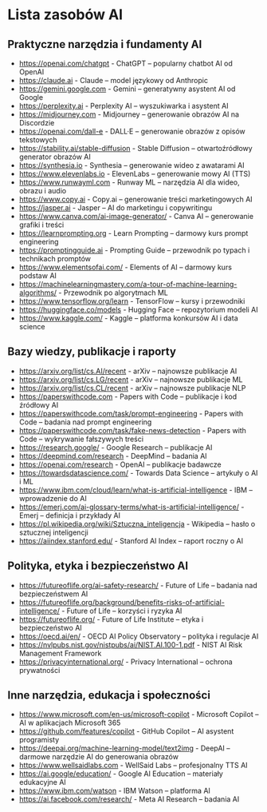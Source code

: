 # Lista zasobów AI

## Praktyczne narzędzia i fundamenty AI
* https://openai.com/chatgpt - ChatGPT – popularny chatbot AI od OpenAI
* https://claude.ai - Claude – model językowy od Anthropic
* https://gemini.google.com - Gemini – generatywny asystent AI od Google
* https://perplexity.ai - Perplexity AI – wyszukiwarka i asystent AI
* https://midjourney.com - Midjourney – generowanie obrazów AI na Discordzie
* https://openai.com/dall-e - DALL·E – generowanie obrazów z opisów tekstowych
* https://stability.ai/stable-diffusion - Stable Diffusion – otwartoźródłowy generator obrazów AI
* https://synthesia.io - Synthesia – generowanie wideo z awatarami AI
* https://www.elevenlabs.io - ElevenLabs – generowanie mowy AI (TTS)
* https://www.runwayml.com - Runway ML – narzędzia AI dla wideo, obrazu i audio
* https://www.copy.ai - Copy.ai – generowanie treści marketingowych AI
* https://jasper.ai - Jasper – AI do marketingu i copywritingu
* https://www.canva.com/ai-image-generator/ - Canva AI – generowanie grafiki i treści
* https://learnprompting.org - Learn Prompting – darmowy kurs prompt engineering
* https://promptingguide.ai - Prompting Guide – przewodnik po typach i technikach promptów
* https://www.elementsofai.com/ - Elements of AI – darmowy kurs podstaw AI
* https://machinelearningmastery.com/a-tour-of-machine-learning-algorithms/ - Przewodnik po algorytmach ML
* https://www.tensorflow.org/learn - TensorFlow – kursy i przewodniki
* https://huggingface.co/models - Hugging Face – repozytorium modeli AI
* https://www.kaggle.com/ - Kaggle – platforma konkursów AI i data science

## Bazy wiedzy, publikacje i raporty
* https://arxiv.org/list/cs.AI/recent - arXiv – najnowsze publikacje AI
* https://arxiv.org/list/cs.LG/recent - arXiv – najnowsze publikacje ML
* https://arxiv.org/list/cs.CL/recent - arXiv – najnowsze publikacje NLP
* https://paperswithcode.com - Papers with Code – publikacje i kod źródłowy AI
* https://paperswithcode.com/task/prompt-engineering - Papers with Code – badania nad prompt engineering
* https://paperswithcode.com/task/fake-news-detection - Papers with Code – wykrywanie fałszywych treści
* https://research.google/ - Google Research – publikacje AI
* https://deepmind.com/research - DeepMind – badania AI
* https://openai.com/research - OpenAI – publikacje badawcze
* https://towardsdatascience.com/ - Towards Data Science – artykuły o AI i ML
* https://www.ibm.com/cloud/learn/what-is-artificial-intelligence - IBM – wprowadzenie do AI
* https://emerj.com/ai-glossary-terms/what-is-artificial-intelligence/ - Emerj – definicja i przykłady AI
* https://pl.wikipedia.org/wiki/Sztuczna_inteligencja - Wikipedia – hasło o sztucznej inteligencji
* https://aiindex.stanford.edu/ - Stanford AI Index – raport roczny o AI


## Polityka, etyka i bezpieczeństwo AI
* https://futureoflife.org/ai-safety-research/ - Future of Life – badania nad bezpieczeństwem AI
* https://futureoflife.org/background/benefits-risks-of-artificial-intelligence/ - Future of Life – korzyści i ryzyka AI
* https://futureoflife.org/ - Future of Life Institute – etyka i bezpieczeństwo AI
* https://oecd.ai/en/ - OECD AI Policy Observatory – polityka i regulacje AI
* https://nvlpubs.nist.gov/nistpubs/ai/NIST.AI.100-1.pdf - NIST AI Risk Management Framework
* https://privacyinternational.org/ - Privacy International – ochrona prywatności


## Inne narzędzia, edukacja i społeczności
* https://www.microsoft.com/en-us/microsoft-copilot - Microsoft Copilot – AI w aplikacjach Microsoft 365
* https://github.com/features/copilot - GitHub Copilot – AI asystent programisty
* https://deepai.org/machine-learning-model/text2img - DeepAI – darmowe narzędzie AI do generowania obrazów
* https://www.wellsaidlabs.com - WellSaid Labs – profesjonalny TTS AI
* https://ai.google/education/ - Google AI Education – materiały edukacyjne AI
* https://www.ibm.com/watson - IBM Watson – platforma AI
* https://ai.facebook.com/research/ - Meta AI Research – badania AI
